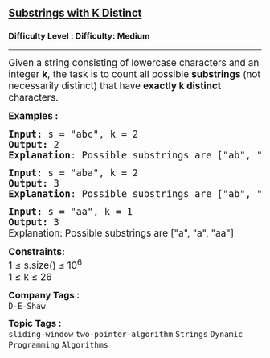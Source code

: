 <h2><a href="https://www.geeksforgeeks.org/problems/count-number-of-substrings4528/1?_gl=1*uf959p*_up*MQ..*_gs*MQ..&gclid=Cj0KCQjwuvrBBhDcARIsAKRrkjeGbIXJOciNHE9MMC8Ys5ebyhTQP47U8pyYu-NFbzMifbObIBIi71gaAizQEALw_wcB&gbraid=0AAAAAC9yBkDcWQ8oLx9q55awxac6oh-WW">Substrings with K Distinct</a></h2><h3>Difficulty Level : Difficulty: Medium</h3><hr><div class="problems_problem_content__Xm_eO"><p><span style="font-size: 14pt;">Given a string consisting<strong>&nbsp;</strong>of lowercase characters and an integer <strong>k</strong>, the task is to count all possible <strong>substrings </strong>(not necessarily distinct) that have <strong>exactly k distinct</strong> characters.&nbsp;</span></p>
<p><span style="font-size: 14pt;"><strong>Examples :</strong></span></p>
<pre><span style="font-size: 14pt;"><strong>Input: </strong>s = "abc", k = 2
<strong>Output: </strong>2
<strong>Explanation</strong>: Possible substrings are ["ab", "bc"]
</span></pre>
<pre><span style="font-size: 14pt;"><strong>Input</strong>: s = "aba", k = 2
<strong>Output: </strong>3
<strong>Explanation</strong>: Possible substrings are ["ab", "ba", "aba"]</span></pre>
<pre><span style="font-size: 14pt;"><strong>Input: </strong>s = "aa", k = 1
<strong>Output: </strong>3<br></span><span style="font-size: 14pt; font-family: -apple-system, BlinkMacSystemFont, 'Segoe UI', Roboto, Oxygen, Ubuntu, Cantarell, 'Open Sans', 'Helvetica Neue', sans-serif;">Explanation</span><span style="font-size: 14pt; font-family: -apple-system, BlinkMacSystemFont, 'Segoe UI', Roboto, Oxygen, Ubuntu, Cantarell, 'Open Sans', 'Helvetica Neue', sans-serif;">: Possible substrings are ["a", "a", "aa"]</span></pre>
<p><span style="font-size: 14pt;"><strong>Constraints:</strong><br>1 ≤ s.size() ≤ 10<sup>6</sup><br>1 ≤ k ≤ 26</span></p></div><p><span style=font-size:18px><strong>Company Tags : </strong><br><code>D-E-Shaw</code>&nbsp;<br><p><span style=font-size:18px><strong>Topic Tags : </strong><br><code>sliding-window</code>&nbsp;<code>two-pointer-algorithm</code>&nbsp;<code>Strings</code>&nbsp;<code>Dynamic Programming</code>&nbsp;<code>Algorithms</code>&nbsp;